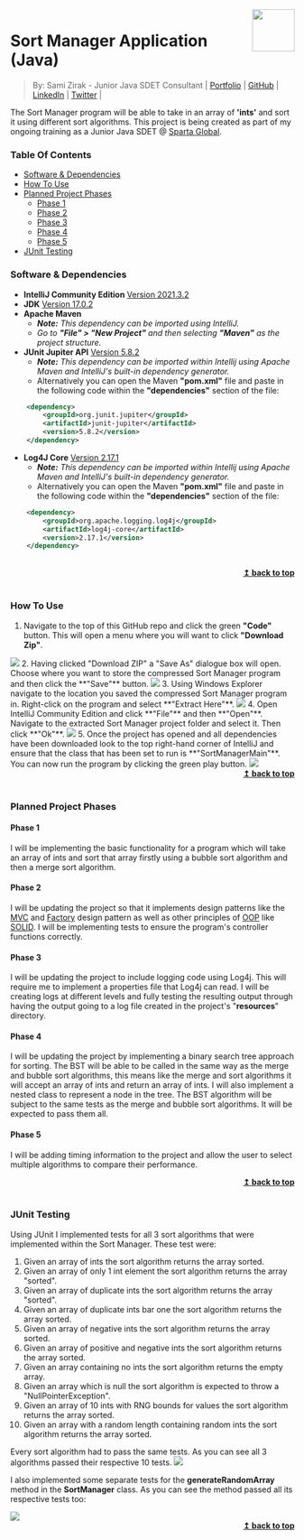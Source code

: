 <img src="readmeImages/sparta.jpg" align="right" width="75" />

# Sort Manager Application (Java)
> By: Sami Zirak - Junior Java SDET Consultant | [Portfolio](https://samiz.dev/) | [GitHub](https://github.com/samizirakgamedev) | [LinkedIn](https://www.linkedin.com/in/sami-zirak-dezfouly/) | [Twitter](https://twitter.com/SamiZirakDev) |
> 
The Sort Manager program will be able to take in an array of **'ints'** and sort it using different sort algorithms. 
This project is being created as part of my ongoing training as a Junior Java SDET @ [Sparta Global](https://www.spartaglobal.com/).
### Table Of Contents ###
+ [Software & Dependencies](#software-&-dependencies)
+ [How To Use](#how-to-use)
+ [Planned Project Phases](#planned-project-phases)
  - [Phase 1](#phase-1)
  - [Phase 2](#phase-2)
  - [Phase 3](#phase-3)
  - [Phase 4](#phase-4)
  - [Phase 5](#phase-5)
+ [JUnit Testing](#junit-testing)
### Software & Dependencies ###
* **IntelliJ Community Edition** [Version 2021.3.2](https://www.jetbrains.com/idea/download/#section=windows)
* **JDK** [Version 17.0.2](https://jdk.java.net/17/)
* **Apache Maven**
  * _**Note:** This dependency can be imported using IntelliJ._
  * _Go to **"File" > "New Project"** and then selecting **"Maven"** as the project structure._
* **JUnit Jupiter API** [Version 5.8.2](https://mvnrepository.com/artifact/org.junit.jupiter/junit-jupiter-api/5.8.2)
  * _**Note:** This dependency can be imported within Intellij using Apache Maven and IntelliJ's built-in dependency generator._
  * Alternatively you can open the Maven **"pom.xml"** file and paste in the following code within the **"dependencies"** section of the file:
```xml
    <dependency>
        <groupId>org.junit.jupiter</groupId>
        <artifactId>junit-jupiter</artifactId>
        <version>5.8.2</version>
    </dependency>
```
* **Log4J Core** [Version 2.17.1](https://mvnrepository.com/artifact/org.apache.logging.log4j/log4j-core/2.17.1)
  * _**Note:** This dependency can be imported within Intellij using Apache Maven and IntelliJ's built-in dependency generator._
  * Alternatively you can open the Maven **"pom.xml"** file and paste in the following code within the **"dependencies"** section of the file:
```xml
    <dependency>
        <groupId>org.apache.logging.log4j</groupId>
        <artifactId>log4j-core</artifactId>
        <version>2.17.1</version>
    </dependency> 
```
<br/>
<div align="right">
    <b><a href="#sort-manager-application-java">↥ back to top</a></b>
</div>
<br/>

### How To Use ###
1. Navigate to the top of this GitHub repo and click the green **"Code"** button. This will open a menu where you will want to click **"Download Zip"**.
<img src="readmeImages/htu1.jpg"/>
2. Having clicked "Download ZIP" a "Save As" dialogue box will open. Choose where you want to store the compressed Sort Manager program and then click the **"Save"** button.
<img src="readmeImages/htu2.jpg"/>
3. Using Windows Explorer navigate to the location you saved the compressed Sort Manager program in. Right-click on the program and select **"Extract Here"**.
<img src="readmeImages/htu3.jpg"/>
4. Open IntelliJ Community Edition and click **"File"** and then **"Open"**. Navigate to the extracted Sort Manager project folder and select it. Then click **"Ok"**.
<img src="readmeImages/htu4.jpg"/>
5. Once the project has opened and all dependencies have been downloaded look to the top right-hand corner of IntelliJ and ensure that the class that has been set to run is **"SortManagerMain"**. You can now run the program by clicking the green play button.
<img src="readmeImages/htu5.jpg"/>
<br/>
<div align="right">
    <b><a href="#sort-manager-application-java">↥ back to top</a></b>
</div>
<br/>

### Planned Project Phases ###
#### Phase 1 ####
I will be implementing the basic functionality for a program which will take an array of ints and sort that array firstly using a bubble sort algorithm and then a merge sort algorithm.
#### Phase 2 ####
I will be updating the project so that it implements design patterns like the [MVC](https://en.wikipedia.org/wiki/Model%E2%80%93view%E2%80%93controller) and [Factory](https://en.wikipedia.org/wiki/Factory_method_pattern) design pattern
as well as other principles of [OOP](https://en.wikipedia.org/wiki/Object-oriented_programming) like [SOLID](https://en.wikipedia.org/wiki/SOLID). I will be implementing tests to ensure the program's controller functions correctly.
#### Phase 3 ####
I will be updating the project to include logging code using Log4j. This will require me to implement a properties file that Log4j can read. I will be creating logs at different levels and fully testing the resulting output through having the output going to a log file created in the project's "**resources**" directory.
#### Phase 4 ####
I will be updating the project by implementing a binary search tree approach for sorting. The BST will be able to be called in the same way as the merge and bubble sort algorithms, this means like the merge and sort algorithms it will accept an array of ints and return an array of ints. I will also implement a nested class to represent a node in the tree. The BST algorithm will be subject to the same tests as the merge and bubble sort algorithms. It will be expected to pass them all.
#### Phase 5 ####
I will be adding timing information to the project and allow the user to select multiple algorithms to compare their performance.
<br/>
<div align="right">
    <b><a href="#sort-manager-application-java">↥ back to top</a></b>
</div>
<br/>

### JUnit Testing ###
Using JUnit I implemented tests for all 3 sort algorithms that were implemented within the Sort Manager. These test were:
1. Given an array of ints the sort algorithm returns the array sorted.
2. Given an array of only 1 int element the sort algorithm returns the array "sorted".
3. Given an array of duplicate ints the sort algorithm returns the array "sorted".
4. Given an array of duplicate ints bar one the sort algorithm returns the array sorted.
5. Given an array of negative ints the sort algorithm returns the array sorted.
6. Given an array of positive and negative ints the sort algorithm returns the array sorted.
7. Given an array containing no ints the sort algorithm returns the empty array.
8. Given an array which is null the sort algorithm is expected to throw a "NullPointerException".
9. Given an array of 10 ints with RNG bounds for values the sort algorithm returns the array sorted.
10. Given an array with a random length containing random ints the sort algorithm returns the array sorted.

Every sort algorithm had to pass the same tests. As you can see all 3 algorithms passed their respective 10 tests.
<img src="readmeImages/jut1.jpg"/>

I also implemented some separate tests for the **generateRandomArray** method in the **SortManager** class. As you can see the method passed all its respective tests too:

<img src="readmeImages/jut2.jpg"/>

<br/>
<div align="right">
    <b><a href="#sort-manager-application-java">↥ back to top</a></b>
</div>
<br/>